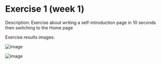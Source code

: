 # Exercise 1 (week 1)
Description:
Exercise about writing a self-introduction page in 10 seconds then switching to the Home page

Exercise results images:

![image](https://github.com/user-attachments/assets/c9331235-1182-497d-a666-d81a9a394866)

![image](https://github.com/user-attachments/assets/458ab89d-f118-4357-bd7b-7ac6dd7aaab4)



